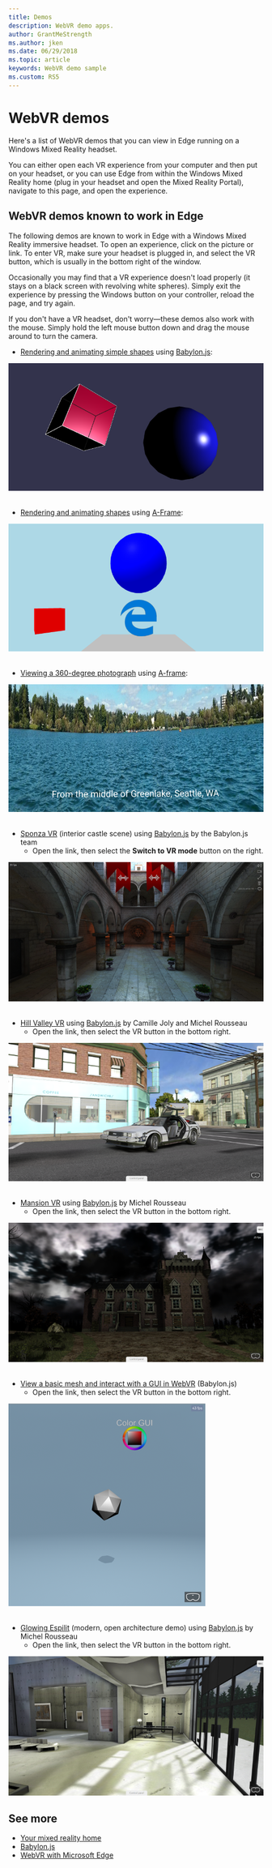 ```yaml
---
title: Demos
description: WebVR demo apps. 
author: GrantMeStrength
ms.author: jken
ms.date: 06/29/2018
ms.topic: article
keywords: WebVR demo sample
ms.custom: RS5
---
```


# WebVR demos

Here's a list of WebVR demos that you can view in Edge running on a Windows Mixed Reality headset.

You can either open each VR experience from your computer and then put on your headset, or you can use Edge from within the Windows Mixed Reality home (plug in your headset and open the Mixed Reality Portal), navigate to this page, and open the experience.

## WebVR demos known to work in Edge

The following demos are known to work in Edge with a Windows Mixed Reality immersive headset. To open an experience, click on the picture or link. To enter VR, make sure your headset is plugged in, and select the VR button, which is usually in the bottom right of the window.

Occasionally you may find that a VR experience doesn't load properly (it stays on a black screen with revolving white spheres). Simply exit the experience by pressing the Windows button on your controller, reload the page, and try again.

If you don't have a VR headset, don't worry&mdash;these demos also work with the mouse. Simply hold the left mouse button down and drag the mouse around to turn the camera.

* [Rendering and animating simple shapes](https://codepen.io/MSEdgeDev/pen/QqrXLM) using [Babylon.js](//www.babylonjs.com/):

<a href="https://codepen.io/MSEdgeDev/pen/QqrXLM">
    <img src="img/simple-shapes-demo.png" alt="A red cube and a blue sphere"/>
</a>

<br/>
<br/>

* [Rendering and animating shapes](https://codepen.io/MSEdgeDev/pen/RLwjYL) using [A-Frame](//aframe.io):

<a href="https://codepen.io/MSEdgeDev/pen/RLwjYL">
    <img src="img/simple-shapes-a-frame.png" alt="A red cube, blue sphere, and the Edge logo on a gray plane"/>
</a>

<br/>
<br/>

* [Viewing a 360-degree photograph](https://codepen.io/MSEdgeDev/pen/MEgBJd) using [A-frame](//aframe.io):

<a href="https://codepen.io/MSEdgeDev/pen/MEgBJd">
    <img src="img/360-photo-greenlake.png" alt="From the middle of Greenlake, Seattle, WA"/>
</a>

<br/>
<br/>

* [Sponza VR](https://www.babylonjs.com/demos/sponza/) (interior castle scene) using [Babylon.js](https://www.babylonjs.com/) by the Babylon.js team
    * Open the link, then select the **Switch to VR mode** button on the right.

<a href="https://www.babylonjs.com/demos/sponza/">
    <img src="img/sponza.png" alt="Interior castle scene"/>
</a>

<br/>
<br/>

* [Hill Valley VR](https://www.babylonjs.com/demos/hillvalleyvr/) using [Babylon.js](https://www.babylonjs.com/) by Camille Joly and Michel Rousseau
    * Open the link, then select the VR button in the bottom right.

<a href="https://www.babylonjs.com/demos/hillvalleyvr/">
    <img src="img/hill-valley.png" alt="Hill Valley with DeLorean"/>
</a>

<br/>
<br/>

* [Mansion VR](https://www.babylonjs.com/demos/mansionvr/) using [Babylon.js](https://www.babylonjs.com/) by Michel Rousseau
    * Open the link, then select the VR button in the bottom right.

<a href="https://www.babylonjs.com/demos/mansionvr/">
    <img src="img/mansion.png" alt="Creepy manion with dark clouds overhead"/>
</a>

<br/>
<br/>

* [View a basic mesh and interact with a GUI in WebVR](https://www.babylonjs-playground.com/#TAFSN0#2) (Babylon.js)
    * Open the link, then select the VR button in the bottom right.

<a href="https://www.babylonjs-playground.com/#TAFSN0#2">
    <img src="img/mesh-and-gui.png" alt="Multi-faced mesh and color wheel"/>
</a>

<br/>
<br/>

* [Glowing Espilit](http://www.babylonjs.com/demos/glowingespilit/) (modern, open architecture demo) using [Babylon.js](https://www.babylonjs.com/) by Michel Rousseau
    * Open the link, then select the VR button in the bottom right.

<a href="http://www.babylonjs.com/demos/glowingespilit/">
    <img src="img/glowing-espilit.png" alt="Modern interior space with glass doors and skylights"/>
</a>

## See more

* [Your mixed reality home](/windows/mixed-reality/enthusiast-guide/your-mixed-reality-home)
* [Babylon.js](https://www.babylonjs.com/)
* [WebVR with Microsoft Edge](webvr-with-edge.md)
